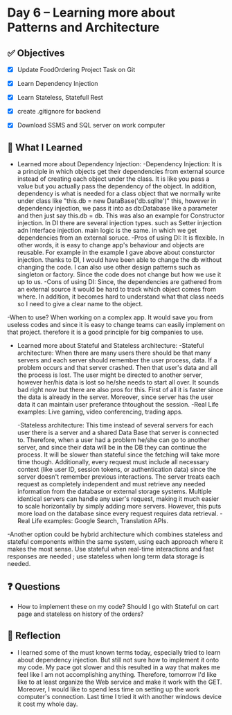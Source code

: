 # Day 6 – Learning more about Patterns and Architecture

## ✅ Objectives
- [x] Update FoodOrdering Project Task on Git
- [x] Learn Dependency Injection
- [x] Learn Stateless, Statefull Rest
- [x] create .gitignore for backend
- [x] Download SSMS and SQL server on work computer


## 📘 What I Learned

- Learned more about Dependency Injection:
            -Dependency Injection: It is a principle in which objects get their dependencies from external source instead of creating each object under the class. It is like you pass a value but you actually pass the dependency of the object. In addition, dependency is what is needed for a class object that we normally write under class like "this.db = new DataBase('db.sqlite')" this, however in dependency injection, we pass it into as db:Database like a parameter and then just say this.db = db. This was also an example for Constructor injection. In DI there are several injection types. such as Setter injection adn Interface injection. main logic is the same. in which we get dependencies from an external soruce. 
            -Pros of using DI: It is flexible. In other words, it is easy to change app's behaviour and objects are reusable. For example in the example I gave above about consturctor injection. thanks to DI, I would have been able to change the db without changing the code. I can also use other design patterns such as singleton or factory. Since the code does not change but how we use it up to us.
            -Cons of using DI: Since, the dependencies are gathered from an external source it would be hard to track which object comes from where. In addition, it becomes hard to understand what that class needs so I need to give a clear name to the object.
            
-When to use? When working on a complex app. It would save you from useless codes and since it is easy to change teams can easily implement on that project. therefore it is a good principle for big companies to use.

- Learned more about Stateful and Stateless architecture:
  -Stateful architecture: When there are many users there should be that many servers and each server should remember the user process, data. If a problem occurs and that server crashed. Then that user's data and all the process is lost. The user might be directed to another server, however her/his data is lost so he/she needs to start all over. It sounds bad right now but there are also pros for this. First of all it is faster since the data is already in the server. Moreover, since server has the user data it can maintain user preferance thtoughout the session. 
  -Real Life examples: Live gaming, video conferencing, trading apps.
        
  -Stateless architecture: This time instead of several servers for each user there is a server and a shared Data Base that server is connected to. Therefore, when a user had a problem he/she can go to another server, and since their data will be in the DB they can continue the process. It will be slower than stateful since the fetching will take more time though. Additionally, every request must include all necessary context (like user ID, session tokens, or authentication data) since the server doesn't remember previous interactions. The server treats each request as completely independent and must retrieve any needed information from the database or external storage systems. Multiple identical servers can handle any user's request, making it much easier to scale horizontally by simply adding more servers. However, this puts more load on the database since every request requires data retrieval.
  -Real Life examples: Google Search, Translation APIs.
        
-Another option could be hybrid architecture which combines stateless and stateful components within the same system, using each approach where it makes the most sense.
        Use stateful when real-time interactions and fast responses are needed ; use stateless when long term data storage is needed.

## ❓ Questions
- How to implement these on my code? Should I go with Stateful on cart page and stateless on history of the orders?

## 💬 Reflection
- I learned some of the must known terms today, especially tried to learn about dependency injection. But still not sure how to implement it onto my code. My pace got slower and this resulted in a way that makes me feel like I am not accomplishing anything. Therefore, tomorrow I'd like like to at least organize the Web service and make it work with the GET. Moreover, I would like to spend less time on setting up the work computer's connection. Last time I tried it with another windows device it cost my whole day.
